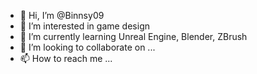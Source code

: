 - 👋 Hi, I’m @Binnsy09
- 👀 I’m interested in game design
- 🌱 I’m currently learning Unreal Engine, Blender, ZBrush
- 💞️ I’m looking to collaborate on ...
- 📫 How to reach me ...

<!---
Binnsy09/Binnsy09 is a ✨ special ✨ repository because its `README.md` (this file) appears on your GitHub profile.
You can click the Preview link to take a look at your changes.
--->
